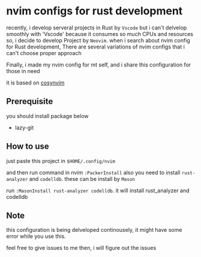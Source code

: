 # nvim configs for rust development

recently, i develop serveral projects in Rust by `Vscode` but i can't delvelop smoothly with
'Vscode' because it consumes so much CPUs and resources
so, i decide to develop Project by `Neovim`.
when i search about nvim config for Rust development, There are several variations of nvim
configs that i can't choose proper approach

Finally, i made my nvim config for mt self, and i share this configuration for those in need

it is based on [cosynvim](https://github.com/glepnir/cosynvim)

## Prerequisite
you should install package below
- lazy-git

## How to use
just paste this project in `$HOME/.config/nvim`

and then run command in nvim `:PackerInstall`
also you need to install `rust-analyzer` and `codelldb`. these can be install by `Mason`

run `:MasonInstall rust-analyzer codelldb`. it will install rust_analyzer and codelldb

## Note
this configuration is being delveloped continousely, it might have some error while you use this.

feel free to give issues to me then, i will figure out the issues

